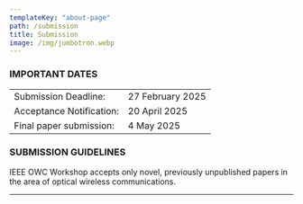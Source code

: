 ```yaml
---
templateKey: "about-page"
path: /submission
title: Submission
image: /img/jumbotron.webp
---
```


### IMPORTANT DATES

|                          |                                                 |
| ------------------------ | ----------------------------------------------- |
| Submission Deadline:     | 27 February 2025|
| Acceptance Notification: | 20 April 2025|
| Final paper submission:  | 4 May 2025|


<!-- 
Workshop paper submission due: 27 February 2025
A possible extension would be: 13 March 2025 (but only if we need it)
***Soft or Review deadline: 13 April 2025, please do not miss this one, it effects timelines.
Workshop paper acceptance notification: 20 April 2025
Final paper submission: 4 May 2025 
-->

### SUBMISSION GUIDELINES

IEEE OWC Workshop accepts only novel, previously unpublished papers in the area of optical wireless communications.


---
